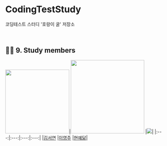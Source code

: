 # CodingTestStudy
코딩테스트 스터디 '호랑이 굴' 저장소

<br>

## 🙋‍♂️ 9. Study members
[<img src="https://avatars.githubusercontent.com/u/113911282?v=4" width="200px">](https://github.com/seoyeon2001)|[<img src="https://avatars.githubusercontent.com/u/124170300?v=4" width="230px;" alt=""/>](https://github.com/oz115) |[<img src="https://avatars.githubusercontent.com/u/87516405?v=4" >](https://github.com/yedamhy)|
|:---:|:---:|:---:|:---:|
|[김서연](https://github.com/seoyeon2001) |[이영주](https://github.com/oz115) |[현예닮](https://github.com/yedamhy)|

